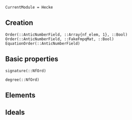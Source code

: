 ```@meta
CurrentModule = Hecke
```

## Creation

```@docs
Order(::AnticNumberField, ::Array{nf_elem, 1}, ::Bool)
Order(::AnticNumberField, ::FakeFmpqMat, ::Bool)
EquationOrder(::AnticNumberField)
```

## Basic properties

```@docs
signature(::NfOrd)
```

```@docs
degree(::NfOrd)
```

## Elements

## Ideals


